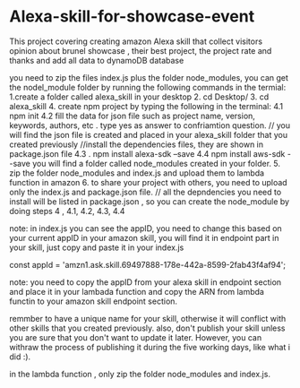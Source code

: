 # Alexa-skill-for-showcase-event
This project covering creating amazon Alexa skill that collect visitors opinion about brunel showcase , their best project, the project rate and thanks and add all data to dynamoDB database

you need to zip the files index.js plus the folder node_modules, you can get the nodel_module folder by running the following 
commands in the termial:
1.create a folder called alexa_skill  in your desktop
2. cd Desktop/
3. cd alexa_skill
4. create npm project by typing the following in the terminal:
4.1 npm init
4.2 fill the data for json file such as project name, version, keywords, authors, etc . type yes as answer to confriamtion question. // you will find the json file is created and placed in your alexa_skill folder that you created previously
//install the dependencies files, they are shown in package.json file 
4.3 . npm install alexa-sdk –save 
4.4 npm install aws-sdk - -save
you will find a folder called node_modules created in your folder.
5. zip the folder node_modules and index.js and upload them to lambda function in amazon 
6. to share your project with others, you need to upload only the index.js and package.json file. 
// all the depndencies you need to install will be listed in package.json , so you can create the node_module 
by doing steps 4 , 4.1, 4.2, 4.3, 4.4

note: in index.js you can see the appID, you need to change this based on your current appID in your amazon skill, 
you will find it in endpoint part in your skill, just copy and paste it in your index.js 

const appId = 'amzn1.ask.skill.69497888-178e-442a-8599-2fab43f4af94';

note: you need to copy the appID from your alexa skill in endpoint section and place it in your lambada function and copy the ARN from lambda functin to your amazon skill endpoint section. 

remmber to have a unique name for your skill, otherwise it will conflict with other skills that you created previously. 
also, don't publish your skill unless you are sure that you don't want to update it later. However, you can withraw the process of publishing it during the five working days, like what i did :).

in the lambda function , only zip the folder node_modules and index.js.



